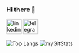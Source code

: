 ### Hi there 👋

[<img src='https://cdn.jsdelivr.net/npm/simple-icons@3.0.1/icons/linkedin.svg' alt='linkedin' height='40'>](https://www.linkedin.com/in/anrysliusar/)   [<img src='https://cdn.jsdelivr.net/npm/simple-icons@3.0.1/icons/telegram.svg' alt='telegram' height='40'>](https://t.me/anry_sliusar)  

![Top Langs](https://github-readme-stats.vercel.app/api/top-langs/?username=anrysliusar&layout=compact)
<img  src="https://github-readme-stats.vercel.app/api?username=anrysliusar&show_icons=true" alt="myGitStats" > 


